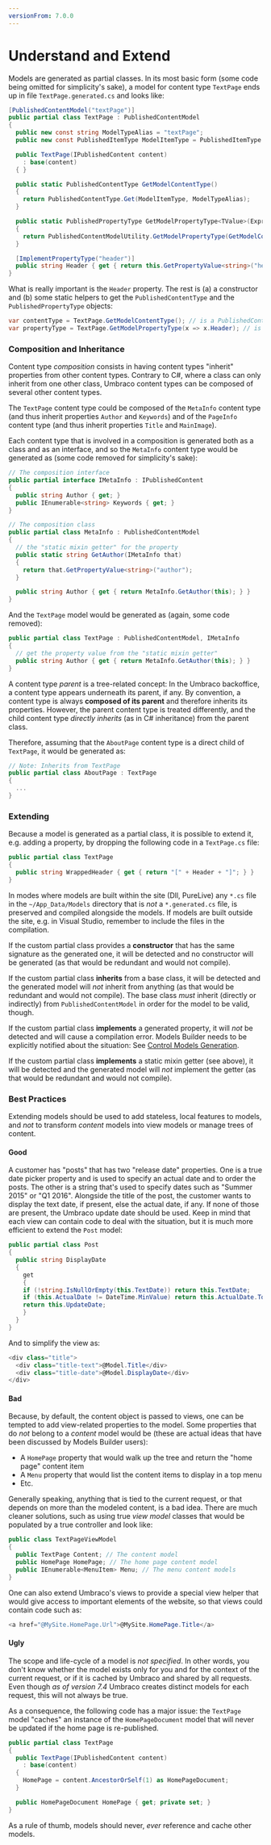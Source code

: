 ```yaml
---
versionFrom: 7.0.0
---
```


# Understand and Extend

Models are generated as partial classes. In its most basic form (some code being omitted for simplicity's sake), a model for content type `TextPage` ends up in file `TextPage.generated.cs` and looks like:

```csharp
[PublishedContentModel("textPage")]
public partial class TextPage : PublishedContentModel
{
  public new const string ModelTypeAlias = "textPage";
  public new const PublishedItemType ModelItemType = PublishedItemType.Content;

  public TextPage(IPublishedContent content)
    : base(content)
  { }

  public static PublishedContentType GetModelContentType()
  {
    return PublishedContentType.Get(ModelItemType, ModelTypeAlias);
  }

  public static PublishedPropertyType GetModelPropertyType<TValue>(Expression<Func<Doc1, TValue>> selector)
  {
    return PublishedContentModelUtility.GetModelPropertyType(GetModelContentType(), selector);
  }

  [ImplementPropertyType("header")]
  public string Header { get { return this.GetPropertyValue<string>("header"); } }
}
```

What is really important is the `Header` property. The rest is (a) a constructor and (b) some static helpers to get the `PublishedContentType` and the `PublishedPropertyType` objects:

```csharp
var contentType = TextPage.GetModelContentType(); // is a PublishedContentType
var propertyType = TextPage.GetModelPropertyType(x => x.Header); // is a PublishedPropertyType
```

### Composition and Inheritance

Content type _composition_ consists in having content types "inherit" properties from other content types. Contrary to C#, where a class can only inherit from one other class, Umbraco content types can be composed of several other content types.

The `TextPage` content type could be composed of the `MetaInfo` content type (and thus inherit properties `Author` and `Keywords`) and of the `PageInfo` content type (and thus inherit properties `Title` and `MainImage`).

Each content type that is involved in a composition is generated both as a class and as an interface, and so the `MetaInfo` content type would be generated as (some code removed for simplicity's sake):

```csharp
// The composition interface
public partial interface IMetaInfo : IPublishedContent
{
  public string Author { get; }
  public IEnumerable<string> Keywords { get; }
}

// The composition class
public partial class MetaInfo : PublishedContentModel
{
  // the "static mixin getter" for the property
  public static string GetAuthor(IMetaInfo that)
  {
    return that.GetPropertyValue<string>("author");
  }

  public string Author { get { return MetaInfo.GetAuthor(this); } }
}
```

And the `TextPage` model would be generated as (again, some code removed):

```csharp
public partial class TextPage : PublishedContentModel, IMetaInfo
{
  // get the property value from the "static mixin getter"
  public string Author { get { return MetaInfo.GetAuthor(this); } }
}
```

A content type _parent_ is a tree-related concept: In the Umbraco backoffice, a content type appears underneath its parent, if any. By convention, a content type is always **composed of its parent** and therefore inherits its properties. However, the parent content type is treated differently, and the child content type _directly inherits_ (as in C# inheritance) from the parent class.

Therefore, assuming that the `AboutPage` content type is a direct child of `TextPage`, it would be generated as:

```csharp
// Note: Inherits from TextPage
public partial class AboutPage : TextPage
{
  ...
}
```

### Extending

Because a model is generated as a partial class, it is possible to extend it, e.g. adding a property, by dropping the following code in a `TextPage.cs` file:

```csharp
public partial class TextPage
{
  public string WrappedHeader { get { return "[" + Header + "]"; } }
}
```

In modes where models are built within the site (Dll, PureLive) any `*.cs` file in the `~/App_Data/Models` directory that is _not_ a `*.generated.cs` file, is preserved and compiled alongside the models. If models are built outside the site, e.g. in Visual Studio,  remember to include the files in the compilation.

If the custom partial class provides a **constructor** that has the same signature as the generated one, it will be detected and no constructor will be generated (as that would be redundant and would not compile).

If the custom partial class **inherits** from a base class, it will be detected and the generated model will _not_ inherit from anything (as that would be redundant and would not compile). The base class _must_ inherit (directly or indirectly) from `PublishedContentModel` in order for the model to be valid, though.

If the custom partial class **implements** a generated property, it will _not_ be detected and will cause a compilation error. Models Builder needs to be explicitly notified about the situation: See [Control Models Generation](Control-Generation-v7.md).

If the custom partial class **implements** a static mixin getter (see above), it will be detected and the generated model will _not_ implement the getter (as that would be redundant and would not compile).

### Best Practices

Extending models should be used to add stateless, local features to models, and _not_ to transform _content_ models into view models or manage trees of content.

#### Good

A customer has "posts" that has two "release date" properties. One is a true date picker property and is used to specify an actual date and to order the posts. The other is a string that's used to specify dates such as "Summer 2015" or "Q1 2016". Alongside the title of the post, the customer wants to display the text date, if present, else the actual date, if any. If none of those are present, the Umbraco update date should be used. Keep in mind that each view can contain code to deal with the situation, but it is much more efficient to extend the `Post` model:

```csharp
public partial class Post
{
  public string DisplayDate
  {
    get
    {
    if (!string.IsNullOrEmpty(this.TextDate)) return this.TextDate;
    if (this.ActualDate != DateTime.MinValue) return this.ActualDate.ToString();
    return this.UpdateDate;
    }
  }
}
```

And to simplify the view as:

```csharp
<div class="title">
  <div class="title-text">@Model.Title</div>
  <div class="title-date">@Model.DisplayDate</div>
</div>
```

#### Bad

Because, by default, the content object is passed to views, one can be tempted to add view-related properties to the model. Some properties that do _not_ belong to a _content_ model would be (these are actual ideas that have been discussed by Models Builder users):

* A `HomePage` property that would walk up the tree and return the "home page" content item
* A `Menu` property that would list the content items to display in a top menu
* Etc.

Generally speaking, anything that is tied to the current request, or that depends on more than the modeled content, is a bad idea. There are much cleaner solutions, such as using true _view model_ classes that would be populated by a true controller and look like:

```csharp
public class TextPageViewModel
{
  public TextPage Content; // The content model
  public HomePage HomePage; // The home page content model
  public IEnumerable<MenuItem> Menu; // The menu content models
}
```

One can also extend Umbraco's views to provide a special view helper that would give access to important elements of the website, so that views could contain code such as:

```csharp
<a href="@MySite.HomePage.Url">@MySite.HomePage.Title</a>
```

#### Ugly

The scope and life-cycle of a model is _not specified_. In other words, you don't know whether the model exists only for you and for the context of the current request, or if it is cached by Umbraco and shared by all requests. Even though _as of version 7.4_ Umbraco creates distinct models for each request, this will not always be true.

As a consequence, the following code has a major issue: the `TextPage` model "caches" an instance of the `HomePageDocument` model that will never be updated if the home page is re-published.

```csharp
public partial class TextPage
{
  public TextPage(IPublishedContent content)
    : base(content)
  {
    HomePage = content.AncestorOrSelf(1) as HomePageDocument;
  }

  public HomePageDocument HomePage { get; private set; }
}
```

As a rule of thumb, models should never, *ever* reference and cache other models.
